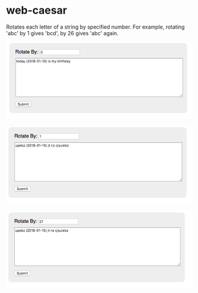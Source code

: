 # web-caesar

Rotates each letter of a string by specified number.  For example, rotating 'abc' by 1 gives 'bcd', by 26 gives 'abc' again.

![norotation](norotation.png "No Rotation")


![rotateby1](rotateby1.png "Rotate By 1") 


![rotateby27](rotateby27.png "Rotate By 27")
